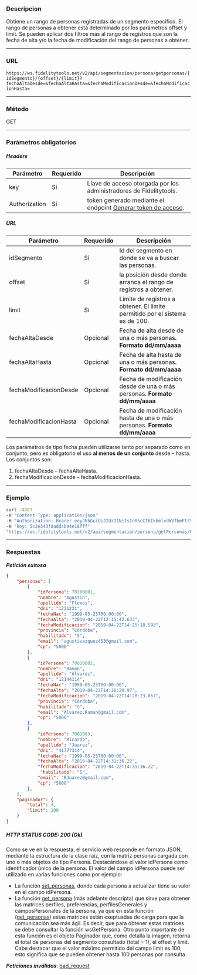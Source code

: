 ### Descripcion
Obtiene un rango de personas registradas de un segmento específico. El rango de personas a
obtener está determinado por los parámetros offset y limit.
Se pueden aplicar dos filtros más al rango de registros que son la fecha de alta y/o la fecha de
modificación del rango de personas a obtener.
___

### URL
` https://ws.fidelitytools.net/v2/api/segmentacion/persona/getpersonas/{idSegmento}/{offset}/{limit}?fechaAltaDesde=&fechaAltaHasta=&fechaModificacionDesde=&fechaModificacionHasta= `
___

### Método
GET
___
### Parámetros obligatorios

##### Headers

|Parámetro |Requerido |Descripción                 |
|----------|----------|----------------------------|
| key         | Si		 | Llave de acceso otorgada por los administradores de Fidelitytools. |
| Authorization       | Si		 | token generado mediante el endpoint [Generar token de acceso](https://github.com/bebeto-fidelitytools/FidelitytoolsWS/blob/master/docs/autenticaci%C3%B3n.md). |

##### URL
|Parámetro |Requerido |Descripción                 |
|----------|----------|----------------------------|
| idSegmento | Si | Id del segmento en donde se va a buscar las personas. |
| offset | Si | la posición desde donde arranca el rango de registros a obtener. |
| limit | Si | Limite de registros a obtener. El limite permitido por el sistema es de 100.| 
| fechaAltaDesde | Opcional | Fecha de alta desde de una o más personas. **Formato dd/mm/aaaa**
| fechaAltaHasta | Opcional |Fecha de alta hasta de una o más personas. **Formato dd/mm/aaaa**
| fechaModificacionDesde | Opcional |Fecha de modificación desde de una o más personas. **Formato dd/mm/aaaa**
| fechaModificacionHasta| Opcional |Fecha de modificación hasta de una o más personas. **Formato dd/mm/aaaa**

Los parámetros de tipo fecha pueden utilizarse tanto por separado como en conjunto, pero es
obligatorio el uso **al menos de un conjunto** desde – hasta.
Los conjuntos son:
1. fechaAltaDesde – fechaAltaHasta.
2. fechaModificacionDesde – fechaModificacionHasta.

___
### Ejemplo
```bash
curl -XGET 
-H "Content-Type: application/json" 
-H "Authorization: Bearer eeyJhbGciOiJIUzI1NiIsInR5cCI6IkbmlxdWVfbmFtZSI6InVzZXJb25maWciLCJuYmYiOjE1NTYxMTk0MNjIwNTgwNywiaWF0IjoxNTU2MTE5NDA3LCJpczovL3dzLmZpZGVsaXR5dG9vbHMubmV0L3YyIiwiYXVkIjoiaHR0cHM6Ly93cy5maWRlbGl0eXRvb2xzLm5ldC92MiJ9RDDpMHEB4SsmY0j87OcS5mbxe2XxSAY" 
-H "key: 5c2e343fdaddsb94e18fff" 
"https://ws.fidelitytools.net/v2/api/segmentacion/persona/getPersonas/Mzc4Mg/0/100?fechaAltaDesde=01/01/2018&fechaAltaHasta=01/01/2019&fechaModificacionDesde=01/01/2018&fechaModificacionHasta=01/01/2020"
```
___
### Respuestas
***Petición exitosa***
```json
{
    "personas": [
        {
            "idPersona": 70100001,
            "nombre": "Agustin",
            "apellido": "Flexes",
            "dni": "1231231",
            "fechaNac": "1999-05-25T00:00:00",
            "fechaAlta": "2019-04-22T12:15:42.633",
            "fechaModificacion": "2019-04-22T14:25:18.593",
            "provincia": "Córdoba",
            "habilitado": "S",
            "email": "agustivazquez453@gmail.com",
            "cp": "5000"
        },
        {
            "idPersona": 70010002,
            "nombre": "Ramon",
            "apellido": "Alvarez",
            "dni": "12144114",
            "fechaNac": "1999-05-25T00:00:00",
            "fechaAlta": "2019-04-22T14:26:20.97",
            "fechaModificacion": "2019-04-22T14:28:23.867",
            "provincia": "Córdoba",
            "habilitado": "S",
            "email": "Alvarez.Ramon@gmail.com",
            "cp": "5000"
        },
        {
            "idPersona": 7001003,
            "nombre": "Ricardo",
            "apellido": "Juarez",
            "dni": "41777314",
            "fechaNac": "1999-05-25T00:00:00",
            "fechaAlta": "2019-04-22T14:31:36.22",
            "fechaModificacion": "2019-04-22T14:31:36.22",
             "habilitado": "S",
            "email": "RJuarez@gmail.com",
            "cp": "5000"
        },
    ],
    "paginador": {
        "total": 3,
        "limit": 100
    }
}
```

##### HTTP STATUS CODE: 200 (Ok)
Como se ve en la respuesta, el servicio web responde en formato JSON, mediante la estructura
de la clase raiz, con la matriz personas cargada con uno o más objetos de tipo Persona. Destacándose el
valor idPersona como identificador único de la persona. El valor del campo idPersona puede ser utilizado en
varias funciones como por ejemplo:
- La función [set_personas](https://github.com/bebeto-fidelitytools/FidelitytoolsWS/blob/master/docs/segmentacion/set_personas.md), donde cada persona a actualizar tiene su valor en el campo idPersona.
- La función [get_persona](https://github.com/bebeto-fidelitytools/FidelitytoolsWS/blob/master/docs/segmentacion/get_persona.md) (más adelante descripta) que sirve para obtener las matrices perfiles,
preferencias, perfilesGenerales y camposPersonales de la persona, ya que en esta función
([get_personas](https://github.com/bebeto-fidelitytools/FidelitytoolsWS/blob/master/docs/segmentacion/get_personas.md)) estas matrices están exeptuadas de carga para que la comunicación sea más ágil.
Es decir, que para obtener estas matrices se debe consultar la función wsGetPersona.
Otro punto importante de esta función es el objeto Paginador que, como detalla la imagen, retorna
el total de personas del segmento consultado (total = 1), el offset y limit. Cabe destacar que el valor máximo
permitido del campo limit es 100, esto significa que se pueden obtener hasta 100 personas por consulta.

***Peticiones inválidas***: [bad_request](https://github.com/bebeto-fidelitytools/FidelitytoolsWS/blob/master/docs/segmentacion/bad_request.md)
